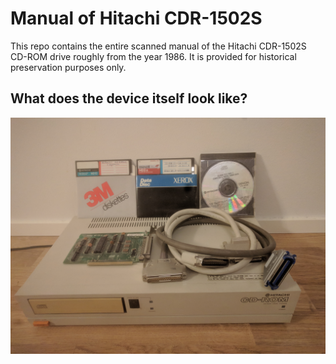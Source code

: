 # Manual of Hitachi CDR-1502S

This repo contains the entire scanned manual of the Hitachi CDR-1502S
CD-ROM drive roughly from the year 1986. It is provided for historical
preservation purposes only.

## What does the device itself look like?

![This.](IMG_20190225_230422.jpg?raw=true "Picture of CD drive")
